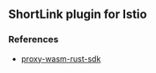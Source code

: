 ## ShortLink plugin for Istio

### References

- [proxy-wasm-rust-sdk](https://github.com/proxy-wasm/proxy-wasm-rust-sdk)
